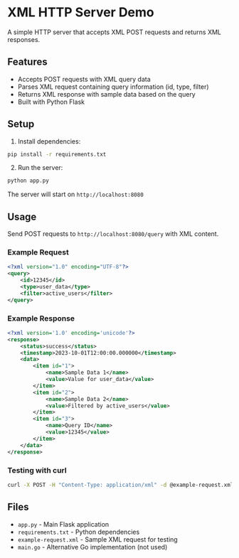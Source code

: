 # XML HTTP Server Demo

A simple HTTP server that accepts XML POST requests and returns XML responses.

## Features

- Accepts POST requests with XML query data
- Parses XML request containing query information (id, type, filter)
- Returns XML response with sample data based on the query
- Built with Python Flask

## Setup

1. Install dependencies:
```bash
pip install -r requirements.txt
```

2. Run the server:
```bash
python app.py
```

The server will start on `http://localhost:8080`

## Usage

Send POST requests to `http://localhost:8080/query` with XML content.

### Example Request

```xml
<?xml version="1.0" encoding="UTF-8"?>
<query>
    <id>12345</id>
    <type>user_data</type>
    <filter>active_users</filter>
</query>
```

### Example Response

```xml
<?xml version='1.0' encoding='unicode'?>
<response>
    <status>success</status>
    <timestamp>2023-10-01T12:00:00.000000</timestamp>
    <data>
        <item id="1">
            <name>Sample Data 1</name>
            <value>Value for user_data</value>
        </item>
        <item id="2">
            <name>Sample Data 2</name>
            <value>Filtered by active_users</value>
        </item>
        <item id="3">
            <name>Query ID</name>
            <value>12345</value>
        </item>
    </data>
</response>
```

### Testing with curl

```bash
curl -X POST -H "Content-Type: application/xml" -d @example-request.xml http://localhost:8080/query
```

## Files

- `app.py` - Main Flask application
- `requirements.txt` - Python dependencies
- `example-request.xml` - Sample XML request for testing
- `main.go` - Alternative Go implementation (not used)